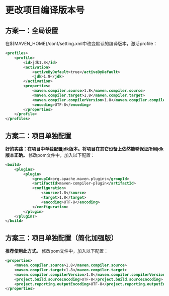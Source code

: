 # 更改项目编译版本号

## 方案一：全局设置

在${MAVEN_HOME}/conf/setting.xml中改变默认的编译版本，激活profile：

```xml
<profiles>
    <profile>   
        <id>jdk1.8</id>
        <activation>   
            <activeByDefault>true</activeByDefault>
            <jdk>1.8</jdk>   
        </activation>
        <properties>   
            <maven.compiler.source>1.8</maven.compiler.source>
            <maven.compiler.target>1.8</maven.compiler.target>
            <maven.compiler.compilerVersion>1.8</maven.compiler.compilerVersion>
            <encoding>UTF-8</encoding>
        </properties>   
    </profile>
</profiles>
```

## 方案二：项目单独配置

**好的实践：在项目中单独配置jdk版本。将项目在其它设备上依然能够保证所用jdk版本正确。**
修改pom文件中，加入以下配置：

```xml
<build>  
    <plugins>  
        <plugin>
            <groupId>org.apache.maven.plugins</groupId>
            <artifactId>maven-compiler-plugin</artifactId>
            <configuration>
                <source>1.8</source>
                <target>1.8</target>
                <encoding>UTF-8</encoding>
            </configuration>
        </plugin>
    </plugins>  
</build>
```

## 方案三：项目单独配置（简化加强版）

**推荐使用此方式。**
修改pom文件中，加入以下配置：

```xml
<properties>
    <maven.compiler.source>1.8</maven.compiler.source>
    <maven.compiler.target>1.8</maven.compiler.target>
    <maven.compiler.compilerVersion>1.8</maven.compiler.compilerVersion>
    <project.build.sourceEncoding>UTF-8</project.build.sourceEncoding>
    <project.reporting.outputEncoding>UTF-8</project.reporting.outputEncoding>
</properties>
```